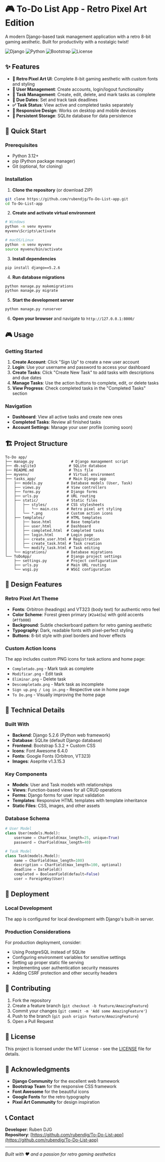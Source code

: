 ﻿# 🎮 To-Do List App - Retro Pixel Art Edition

A modern Django-based task management application with a retro 8-bit gaming aesthetic. Built for productivity with a nostalgic twist!

![Django](https://img.shields.io/badge/Django-5.2.6-green.svg)
![Python](https://img.shields.io/badge/Python-3.12-blue.svg)
![Bootstrap](https://img.shields.io/badge/Bootstrap-5.3.2-purple.svg)
![License](https://img.shields.io/badge/License-MIT-yellow.svg)

## ✨ Features

- **🎨 Retro Pixel Art UI**: Complete 8-bit gaming aesthetic with custom fonts and styling
- **👤 User Management**: Create accounts, login/logout functionality
- **📝 Task Management**: Create, edit, delete, and mark tasks as complete
- **📅 Due Dates**: Set and track task deadlines
- **✅ Task Status**: View active and completed tasks separately
- **🎯 Responsive Design**: Works on desktop and mobile devices
- **💾 Persistent Storage**: SQLite database for data persistence

## 🚀 Quick Start

### Prerequisites

- Python 3.12+
- pip (Python package manager)
- Git (optional, for cloning)

### Installation

1. **Clone the repository** (or download ZIP)
```bash
git clone https://github.com/rubendjg/To-Do-List-app.git
cd To-Do-List-app
```

2. **Create and activate virtual environment**
```bash
# Windows
python -m venv myvenv
myvenv\Scripts\activate

# macOS/Linux
python -m venv myvenv
source myvenv/bin/activate
```

3. **Install dependencies**
```bash
pip install django==5.2.6
```

4. **Run database migrations**
```bash
python manage.py makemigrations
python manage.py migrate
```

5. **Start the development server**
```bash
python manage.py runserver
```

6. **Open your browser** and navigate to `http://127.0.0.1:8000/`

## 🎮 Usage

### Getting Started
1. **Create Account**: Click "Sign Up" to create a new user account
2. **Login**: Use your username and password to access your dashboard
3. **Create Tasks**: Click "Create New Task" to add tasks with descriptions and due dates
4. **Manage Tasks**: Use the action buttons to complete, edit, or delete tasks
5. **View Progress**: Check completed tasks in the "Completed Tasks" section

### Navigation
- **Dashboard**: View all active tasks and create new ones
- **Completed Tasks**: Review all finished tasks
- **Account Settings**: Manage your user profile (coming soon)

## 🏗️ Project Structure

```
To-Do app/
├── manage.py                 # Django management script
├── db.sqlite3               # SQLite database
├── README.md                # This file
├── myvenv/                  # Virtual environment
├── tasks_app/               # Main Django app
│   ├── models.py           # Database models (User, Task)
│   ├── views.py            # View controllers
│   ├── forms.py            # Django forms
│   ├── urls.py             # URL routing
│   ├── static/             # Static files
│   │   ├── styles/         # CSS stylesheets
│   │   │   └── main.css    # Retro pixel art styling
│   │   └── *.png           # Custom action icons
│   ├── templates/          # HTML templates
│   │   ├── base.html       # Base template
│   │   ├── user.html       # Dashboard
│   │   ├── completed.html  # Completed tasks
│   │   ├── login.html      # Login page
│   │   ├── create_user.html # Registration
│   │   ├── create_task.html # Task creation
│   │   └── modify_task.html # Task editing
│   └── migrations/         # Database migrations
└── ToDoApp/                # Django project settings
    ├── settings.py         # Project configuration
    ├── urls.py             # Main URL routing
    └── wsgi.py             # WSGI configuration
```

## 🎨 Design Features

### Retro Pixel Art Theme
- **Fonts**: Orbitron (headings) and VT323 (body text) for authentic retro feel
- **Color Scheme**: Forest green primary (`#2a4d3a`) with gold accents (`#ffb000`)
- **Background**: Subtle checkerboard pattern for retro gaming aesthetic
- **Typography**: Dark, readable fonts with pixel-perfect styling
- **Buttons**: 8-bit style with pixel borders and hover effects

### Custom Action Icons
The app includes custom PNG icons for task actions and home page:
- `Completado.png` - Mark task as complete
- `Modificar.png` - Edit task
- `Eliminar.png` - Delete task
- `Descompletado.png` - Mark task as incomplete
- `Sign up.png / Log in.png` - Respective use in home page
- `To Do.png` - Visually improving the home page

## 🔧 Technical Details

### Built With
- **Backend**: Django 5.2.6 (Python web framework)
- **Database**: SQLite (default Django database)
- **Frontend**: Bootstrap 5.3.2 + Custom CSS
- **Icons**: Font Awesome 6.4.0
- **Fonts**: Google Fonts (Orbitron, VT323)
- **Images**: Aseprite v1.3.15.3

### Key Components
- **Models**: User and Task models with relationships
- **Views**: Function-based views for all CRUD operations
- **Forms**: Django forms for user input validation
- **Templates**: Responsive HTML templates with template inheritance
- **Static Files**: CSS, images, and other assets

### Database Schema
```python
# User Model
class User(models.Model):
    username = CharField(max_length=25, unique=True)
    password = CharField(max_length=40)

# Task Model  
class Task(models.Model):
    name = CharField(max_length=100)
    description = CharField(max_length=100, optional)
    deadline = DateField()
    completed = BooleanField(default=False)
    user = ForeignKey(User)
```

## 🚀 Deployment

### Local Development
The app is configured for local development with Django's built-in server.

### Production Considerations
For production deployment, consider:
- Using PostgreSQL instead of SQLite
- Configuring environment variables for sensitive settings
- Setting up proper static file serving
- Implementing user authentication security measures
- Adding CSRF protection and other security headers

## 🤝 Contributing

1. Fork the repository
2. Create a feature branch (`git checkout -b feature/AmazingFeature`)
3. Commit your changes (`git commit -m 'Add some AmazingFeature'`)
4. Push to the branch (`git push origin feature/AmazingFeature`)
5. Open a Pull Request

## 📝 License

This project is licensed under the MIT License - see the [LICENSE](LICENSE) file for details.

## 🙏 Acknowledgments

- **Django Community** for the excellent web framework
- **Bootstrap Team** for the responsive CSS framework
- **Font Awesome** for the beautiful icons
- **Google Fonts** for the retro typography
- **Pixel Art Community** for design inspiration

## 📞 Contact

**Developer**: Ruben DJG  
**Repository**: [https://github.com/rubendjg/To-Do-List-app](https://github.com/rubendjg/To-Do-List-app)

---


*Built with ❤️ and a passion for retro gaming aesthetics*
